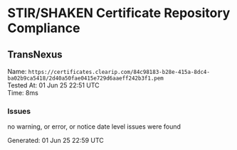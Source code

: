 # STIR/SHAKEN Certificate Repository Compliance

## TransNexus

Name: `https://certificates.clearip.com/84c98183-b28e-415a-8dc4-ba02b9ca5418/2d40a50fae0415e729d6aaeff242b3f1.pem`\
Tested At: 01 Jun 25 22:51 UTC\
Time: 8ms

### Issues

no warning, or error, or notice date level issues were found

Generated: 01 Jun 25 22:59 UTC